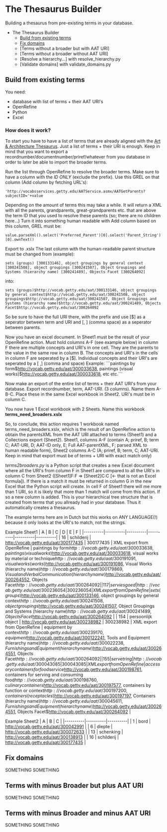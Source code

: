 # The Thesaurus Builder
Building a thesaurus from pre-existing terms in your database.



- The Thesaurus Builder
  - [Build from existing terms](#build-from-existing-terms)
  - [Fix domains](#fix-domains)
  - [Terms without a broader but with AAT URI]
  - [Terms without a broader without AAT URI]
  - [Resolve a hierarchy...] with resolve_hierarchy.py
  - [Validate domains] with validate_domains.py

 ## Build from existing terms
You need:
- database with list of terms + their AAT URI's
- OpenRefine
- Python
- Excel

### How does it work?
To start you have to have a list of terms that are already aligned with the [Art & Architecture Thesaurus](https://vocab.getty.edu/sparql). Just a list of terms + their URI is enough. Keep in mind that you want to export a recordnumber/documentnumber/priref/whatever from you database in order to later be able to import the broader terms.

Run the list through OpenRefine to resolve the broader terms. Make sure to have a column with the *ID ONLY* (exclude the prefix). Use this GREL on that column (Add column by fetching URL's):

`'http://vocabsservices.getty.edu/AATService.asmx/AATGetParents?subjectID='+value`

Depending on the amount of terms this may take a while. It will return a XML with all the parents, grandparents, great-grandparents etc. that are above the term ID that you used to resolve these parents (so; there are no children here...)
Turn it into something human readable with Add column based on this column, GREL must be:

`value.parseXml().select('Preferred_Parent')[0].select('Parent_String')[0].ownText()`

Export to .xslx
The last column with the human-readable parent structure must be changed from (example):

```sets (groups) [300133146], object groupings by general context [300241508], object groupings [300241507], Object Groupings and Systems (hierarchy name) [300241489], Objects Facet [300264092]```

into:

```sets (groups)$http://vocab.getty.edu/aat/300133146, object groupings by general context$http://vocab.getty.edu/aat/300241508, object groupings$http://vocab.getty.edu/aat/300241507, Object Groupings and Systems (hierarchy name)$http://vocab.getty.edu/aat/300241489, Objects Facet$http://vocab.getty.edu/aat/300264092```

So be sure to have the full URI there, with the prefix and use [$] as a seperator between term and URI and [, ] (comma space) as a seperator between parents.

Now you have an excel document. In Sheet1 must be the result of your OpenRefine action. Must hold columns A-F (see example below) in column F there are multiple concepts and URI's in one cell. They are the parents to the value in the same row in column B. The concepts and URI's in the cells in column F are seperated by a [$]. Individual concepts and their URI's are seperated by a [ ,] (comma and space) 
Example: 
```paintings by form$http://vocab.getty.edu/aat/300033638, paintings (visual works)$http://vocab.getty.edu/aat/300033618, etc etc.```

Now make an export of the entire list of terms + their AAT URI's from your database. Export recordnumber, term, AAT-URI. (3 columns). Name them A-B-C. Place these in the same Excel workbook in Sheet2. URI's must be in column C. 

You now have 1 Excel workbook with 2 Sheets. Name this workbook **terms_need_broaders.xslx**

So, to conclude, this action requires 1 workbook named terms_need_broaders.xslx, which is the result of an OpenRefine action to obtain the parentsXML from the AAT URI attached to terms (Sheet1) and a Collections export (Sheet2). Sheet1, columns A-F (contain A; priref, B; term C; AAT-URI, D; AAT-ID only, E; Full AAT-parentXML, F; parsed XML to human readable form), Sheet2 columns A-C (A; priref, B; term, C; AAT-URI. Keep in mind that export must be of terms + URI with exact match only)

*terms2broaders.py* is a Python script that creates a new Excel document where all the URI's from column F in Sheet1 are compared to all the URI's in column C from Sheet2 ([Sheet1]F:F => [Sheet2]C:C [<- that is not an Excel formula]). If there is a match it must be returned in column G in the new Excel that the Python script will create. In cell F of Sheet1 there will me more than 1 URI, so it is likely that more than 1 match will come from this action. If so a new column is added. This is your hierarchical tree structure that is created from terms that you allready had in your database. Thus it automatically creates a thesaurus. 

The example terms here are in Dutch but this works on ANY LANGUAGE(!) because it only looks at the URI's to match, not the strings.

Example Sheet1
| A | B | C | D | E | F |
|----------|----------|----------|----------|----------|----------|
| 16   | schilderij  | http://vocab.getty.edu/aat/300177435   | 300177435   | XML export from OpenRefine   | paintings by form$http://vocab.getty.edu/aat/300033638, paintings (visual works)$http://vocab.getty.edu/aat/300033618, visual works by material or technique$http://vocab.getty.edu/aat/300191091, visual works (works)$http://vocab.getty.edu/aat/300191086, Visual Works (hierarchy name)$http://vocab.getty.edu/aat/300179869, Visual and Verbal Communication (hierarchy name)$http://vocab.getty.edu/aat/300264552, Objects Facet$http://vocab.getty.edu/aat/300264092   |
| 117   | serviesgoed   | http://vocab.getty.edu/aat/300236054   | 300236054   | XML export from OpenRefine   | sets (groups)$http://vocab.getty.edu/aat/300133146, object groupings by general context$http://vocab.getty.edu/aat/300241508, object groupings$http://vocab.getty.edu/aat/300241507, Object Groupings and Systems (hierarchy name)$http://vocab.getty.edu/aat/300241489, Objects Facet$http://vocab.getty.edu/aat/300264092   |
| 154   | persoonlijk object   | http://vocab.getty.edu/aat/300238982   | 300238982   | XML export from OpenRefine   | equipment by context$http://vocab.getty.edu/aat/300239170, equipment$http://vocab.getty.edu/aat/300122241, Tools and Equipment (hierarchy name)$http://vocab.getty.edu/aat/300022238, Furnishings and Equipment (hierarchy name)$http://vocab.getty.edu/aat/300264551, Objects Facet$http://vocab.getty.edu/aat/300264092   |
| 155   | servetring   | http://vocab.getty.edu/aat/300043085   | 300043085   | XML export from OpenRefine   | accessory containers for food service$http://vocab.getty.edu/aat/300198761, containers for serving and consuming food$http://vocab.getty.edu/aat/300198760, culinary containers$http://vocab.getty.edu/aat/300197577, containers by function or context$http://vocab.getty.edu/aat/300197200, containers (receptacles)$http://vocab.getty.edu/aat/300197197, Containers (hierarchy name)$http://vocab.getty.edu/aat/300045611, Furnishings and Equipment (hierarchy name)$http://vocab.getty.edu/aat/300264551, Objects Facet$http://vocab.getty.edu/aat/300264092   |

Example Sheet2
| A | B | C |
|----------|----------|----------|
| 1   | bord  | http://vocab.getty.edu/aat/300042991   |
| 6   | diepte   | http://vocab.getty.edu/aat/300072633   |
| 13   | schenking   | http://vocab.getty.edu/aat/300138913   |
| 16   | schilderij   | http://vocab.getty.edu/aat/300177435   |



 ## Fix domains

 SOMETHING SOMETHING

 ## Terms with minus Broader but plus AAT URI

  SOMETHING SOMETHING

 ## Terms with minus Broader and minus AAT URI

  SOMETHING SOMETHING
